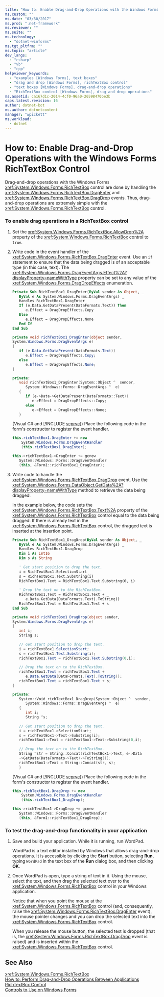 ```yaml
---
title: "How to: Enable Drag-and-Drop Operations with the Windows Forms RichTextBox Control"
ms.custom: ""
ms.date: "03/30/2017"
ms.prod: ".net-framework"
ms.reviewer: ""
ms.suite: ""
ms.technology: 
  - "dotnet-winforms"
ms.tgt_pltfrm: ""
ms.topic: "article"
dev_langs: 
  - "csharp"
  - "vb"
  - "cpp"
helpviewer_keywords: 
  - "examples [Windows Forms], text boxes"
  - "drag and drop [Windows Forms], richTextBox control"
  - "text boxes [Windows Forms], drag-and-drop operations"
  - "RichTextBox control [Windows Forms], drag-and-drop operations"
ms.assetid: ca167d1c-2014-4cf0-96a0-20598470be3b
caps.latest.revision: 16
author: dotnet-bot
ms.author: dotnetcontent
manager: "wpickett"
ms.workload: 
  - dotnet
---
```

# How to: Enable Drag-and-Drop Operations with the Windows Forms RichTextBox Control
Drag-and-drop operations with the Windows Forms <xref:System.Windows.Forms.RichTextBox> control are done by handling the <xref:System.Windows.Forms.RichTextBox.DragEnter> and <xref:System.Windows.Forms.RichTextBox.DragDrop> events. Thus, drag-and-drop operations are extremely simple with the <xref:System.Windows.Forms.RichTextBox> control.  
  
### To enable drag operations in a RichTextBox control  
  
1. Set the <xref:System.Windows.Forms.RichTextBox.AllowDrop%2A> property of the <xref:System.Windows.Forms.RichTextBox> control to `true`.  
  
2. Write code in the event handler of the <xref:System.Windows.Forms.RichTextBox.DragEnter> event. Use an `if` statement to ensure that the data being dragged is of an acceptable type (in this case, text). The <xref:System.Windows.Forms.DragEventArgs.Effect%2A?displayProperty=nameWithType> property can be set to any value of the <xref:System.Windows.Forms.DragDropEffects> enumeration.  
  
   ```vb  
   Private Sub RichTextBox1_DragEnter(ByVal sender As Object, _   
      ByVal e As System.Windows.Forms.DragEventArgs) _   
      Handles RichTextBox1.DragEnter  
      If (e.Data.GetDataPresent(DataFormats.Text)) Then  
         e.Effect = DragDropEffects.Copy  
      Else  
         e.Effect = DragDropEffects.None  
      End If  
   End Sub  
   ```  
  
   ```csharp  
   private void richTextBox1_DragEnter(object sender,   
   System.Windows.Forms.DragEventArgs e)  
   {  
      if (e.Data.GetDataPresent(DataFormats.Text))   
         e.Effect = DragDropEffects.Copy;  
      else  
         e.Effect = DragDropEffects.None;  
   }  
   ```  
  
   ```cpp  
   private:  
      void richTextBox1_DragEnter(System::Object ^  sender,  
         System::Windows::Forms::DragEventArgs ^  e)  
      {  
         if (e->Data->GetDataPresent(DataFormats::Text))  
            e->Effect = DragDropEffects::Copy;  
         else  
            e->Effect = DragDropEffects::None;  
      }  
   ```  
  
    (Visual C# and [!INCLUDE [vcprvc](../../../../includes/vcprvc-md.md)]) Place the following code in the form's constructor to register the event handler.  
  
   ```csharp  
   this.richTextBox1.DragEnter += new  
       System.Windows.Forms.DragEventHandler  
       (this.richTextBox1_DragEnter);  
   ```  
  
   ```cpp  
   this->richTextBox1->DragEnter += gcnew  
      System::Windows::Forms::DragEventHandler  
      (this, &Form1::richTextBox1_DragEnter);  
   ```  
  
3. Write code to handle the <xref:System.Windows.Forms.RichTextBox.DragDrop> event. Use the <xref:System.Windows.Forms.DataObject.GetData%2A?displayProperty=nameWithType> method to retrieve the data being dragged.  
  
    In the example below, the code sets the <xref:System.Windows.Forms.RichTextBox.Text%2A> property of the <xref:System.Windows.Forms.RichTextBox> control equal to the data being dragged. If there is already text in the <xref:System.Windows.Forms.RichTextBox> control, the dragged text is inserted at the insertion point.  
  
   ```vb  
   Private Sub RichTextBox1_DragDrop(ByVal sender As Object, _   
      ByVal e As System.Windows.Forms.DragEventArgs) _   
      Handles RichTextBox1.DragDrop  
      Dim i As Int16   
      Dim s As String  
  
      ' Get start position to drop the text.  
      i = RichTextBox1.SelectionStart  
      s = RichTextBox1.Text.Substring(i)  
      RichTextBox1.Text = RichTextBox1.Text.Substring(0, i)  
  
      ' Drop the text on to the RichTextBox.  
      RichTextBox1.Text = RichTextBox1.Text + _  
         e.Data.GetData(DataFormats.Text).ToString()  
      RichTextBox1.Text = RichTextBox1.Text + s  
   End Sub  
   ```  
  
   ```csharp  
   private void richTextBox1_DragDrop(object sender,   
   System.Windows.Forms.DragEventArgs e)  
   {  
      int i;  
      String s;  
  
      // Get start position to drop the text.  
      i = richTextBox1.SelectionStart;  
      s = richTextBox1.Text.Substring(i);  
      richTextBox1.Text = richTextBox1.Text.Substring(0,i);  
  
      // Drop the text on to the RichTextBox.  
      richTextBox1.Text = richTextBox1.Text +   
         e.Data.GetData(DataFormats.Text).ToString();  
      richTextBox1.Text = richTextBox1.Text + s;  
   }  
   ```  
  
   ```cpp  
   private:  
      System::Void richTextBox1_DragDrop(System::Object ^  sender,  
         System::Windows::Forms::DragEventArgs ^  e)  
      {  
         int i;  
         String ^s;  
  
      // Get start position to drop the text.  
      i = richTextBox1->SelectionStart;  
      s = richTextBox1->Text->Substring(i);  
      richTextBox1->Text = richTextBox1->Text->Substring(0,i);  
  
      // Drop the text on to the RichTextBox.  
      String ^str = String::Concat(richTextBox1->Text, e->Data  
      ->GetData(DataFormats->Text)->ToString());   
      richTextBox1->Text = String::Concat(str, s);  
      }  
   ```  
  
    (Visual C# and [!INCLUDE [vcprvc](../../../../includes/vcprvc-md.md)]) Place the following code in the form's constructor to register the event handler.  
  
   ```csharp  
   this.richTextBox1.DragDrop += new  
       System.Windows.Forms.DragEventHandler  
       (this.richTextBox1_DragDrop);  
   ```  
  
   ```cpp  
   this->richTextBox1->DragDrop += gcnew   
      System::Windows::Forms::DragEventHandler  
      (this, &Form1::richTextBox1_DragDrop);  
   ```  
  
### To test the drag-and-drop functionality in your application  
  
1.  Save and build your application. While it is running, run WordPad.  
  
     WordPad is a text editor installed by Windows that allows drag-and-drop operations. It is accessible by clicking the **Start** button, selecting **Run**, typing `WordPad` in the text box of the **Run** dialog box, and then clicking **OK**.  
  
2.  Once WordPad is open, type a string of text in it. Using the mouse, select the text, and then drag the selected text over to the <xref:System.Windows.Forms.RichTextBox> control in your Windows application.  
  
     Notice that when you point the mouse at the <xref:System.Windows.Forms.RichTextBox> control (and, consequently, raise the <xref:System.Windows.Forms.RichTextBox.DragEnter> event), the mouse pointer changes and you can drop the selected text into the <xref:System.Windows.Forms.RichTextBox> control.  
  
     When you release the mouse button, the selected text is dropped (that is, the <xref:System.Windows.Forms.RichTextBox.DragDrop> event is raised) and is inserted within the <xref:System.Windows.Forms.RichTextBox> control.  
  
## See Also  
 <xref:System.Windows.Forms.RichTextBox>  
 [How to: Perform Drag-and-Drop Operations Between Applications](../../../../docs/framework/winforms/advanced/how-to-perform-drag-and-drop-operations-between-applications.md)  
 [RichTextBox Control](../../../../docs/framework/winforms/controls/richtextbox-control-windows-forms.md)  
 [Controls to Use on Windows Forms](../../../../docs/framework/winforms/controls/controls-to-use-on-windows-forms.md)
